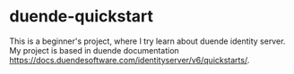 # duende-quickstart

This is a beginner's project, where I try learn about duende identity server. My project is based in duende documentation https://docs.duendesoftware.com/identityserver/v6/quickstarts/.

